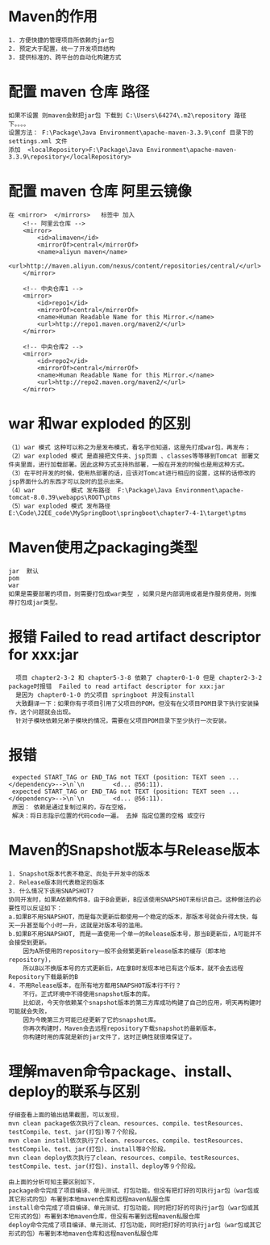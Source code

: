 # Maven的作用
    1. 方便快捷的管理项目所依赖的jar包
    2. 预定大于配置，统一了开发项目结构
    3. 提供标准的、跨平台的自动化构建方式


#  配置 maven 仓库 路径  
    如果不设置 则maven会默把jar包 下载到 C:\Users\64274\.m2\repository 路径下。。。。
    设置方法： F:\Package\Java Environment\apache-maven-3.3.9\conf 目录下的 settings.xml 文件
    添加  <localRepository>F:\Package\Java Environment\apache-maven-3.3.9\repository</localRepository> 
    
    
#  配置 maven 仓库  阿里云镜像  
    在 <mirror>  </mirrors>   标签中 加入 
        <!-- 阿里云仓库 -->
        <mirror>
            <id>alimaven</id>
            <mirrorOf>central</mirrorOf>
            <name>aliyun maven</name>
            <url>http://maven.aliyun.com/nexus/content/repositories/central/</url>
        </mirror>
    
        <!-- 中央仓库1 -->
        <mirror>
            <id>repo1</id>
            <mirrorOf>central</mirrorOf>
            <name>Human Readable Name for this Mirror.</name>
            <url>http://repo1.maven.org/maven2/</url>
        </mirror>
    
        <!-- 中央仓库2 -->
        <mirror>
            <id>repo2</id>
            <mirrorOf>central</mirrorOf>
            <name>Human Readable Name for this Mirror.</name>
            <url>http://repo2.maven.org/maven2/</url>
        </mirror>
        
# war 和war exploded 的区别 
    （1）war 模式 这种可以称之为是发布模式，看名字也知道，这是先打成war包，再发布；
    （2）war exploded 模式 是直接把文件夹、jsp页面 、classes等等移到Tomcat 部署文件夹里面，进行加载部署。因此这种方式支持热部署，一般在开发的时候也是用这种方式。
    （3）在平时开发的时候，使用热部署的话，应该对Tomcat进行相应的设置，这样的话修改的jsp界面什么的东西才可以及时的显示出来。
    （4）war          模式 发布路径  F:\Package\Java Environment\apache-tomcat-8.0.39\webapps\ROOT\ptms
    （5）war exploded 模式 发布路径  E:\Code\J2EE_code\MySpringBoot\springboot\chapter7-4-1\target\ptms
    
    
# Maven使用之packaging类型
    jar  默认
    pom
    war
    如果是需要部署的项目，则需要打包成war类型 ，如果只是内部调用或者是作服务使用，则推荐打包成jar类型。


# 报错 Failed to read artifact descriptor for xxx:jar  
      项目 chapter2-3-2 和 chapter5-3-8 依赖了 chapter0-1-0 但是 chapter2-3-2 package时报错  Failed to read artifact descriptor for xxx:jar 
      是因为 chapter0-1-0 的父项目 springboot 并没有install
      大致翻译一下：如果你有子项目引用了父项目的POM，但没有在父项目POM目录下执行安装操作，这个问题就会出现。
      针对子模块依赖兄弟子模块的情况，需要在父项目POM目录下至少执行一次安装。
      
      
# 报错 
     expected START_TAG or END_TAG not TEXT (position: TEXT seen ...</dependency>-->\n`\n        <d... @56:11).
     expected START_TAG or END_TAG not TEXT (position: TEXT seen ...</dependency>-->\n`\n        <d... @56:11). 
     原因： 依赖是通过复制过来的，存在空格， 
     解决：将日志指示位置的代码code一遍。 去掉 指定位置的空格 或空行
     
# Maven的Snapshot版本与Release版本
    1. Snapshot版本代表不稳定、尚处于开发中的版本
    2. Release版本则代表稳定的版本
    3. 什么情况下该用SNAPSHOT?
    协同开发时，如果A依赖构件B，由于B会更新，B应该使用SNAPSHOT来标识自己。这种做法的必要性可以反证如下：
    a.如果B不用SNAPSHOT，而是每次更新后都使用一个稳定的版本，那版本号就会升得太快，每天一升甚至每个小时一升，这就是对版本号的滥用。
    b.如果B不用SNAPSHOT, 而是一直使用一个单一的Release版本号，那当B更新后，A可能并不会接受到更新。
        因为A所使用的repository一般不会频繁更新release版本的缓存（即本地repository)，
        所以B以不换版本号的方式更新后，A在拿B时发现本地已有这个版本，就不会去远程Repository下载最新的B
    4. 不用Release版本，在所有地方都用SNAPSHOT版本行不行？
        不行。正式环境中不得使用snapshot版本的库。 
        比如说，今天你依赖某个snapshot版本的第三方库成功构建了自己的应用，明天再构建时可能就会失败，
        因为今晚第三方可能已经更新了它的snapshot库。
        你再次构建时，Maven会去远程repository下载snapshot的最新版本，
        你构建时用的库就是新的jar文件了，这时正确性就很难保证了。


# 理解maven命令package、install、deploy的联系与区别
    仔细查看上面的输出结果截图，可以发现，
    mvn clean package依次执行了clean、resources、compile、testResources、testCompile、test、jar(打包)等７个阶段。
    mvn clean install依次执行了clean、resources、compile、testResources、testCompile、test、jar(打包)、install等8个阶段。
    mvn clean deploy依次执行了clean、resources、compile、testResources、testCompile、test、jar(打包)、install、deploy等９个阶段。
    
    由上面的分析可知主要区别如下，
    package命令完成了项目编译、单元测试、打包功能，但没有把打好的可执行jar包（war包或其它形式的包）布署到本地maven仓库和远程maven私服仓库
    install命令完成了项目编译、单元测试、打包功能，同时把打好的可执行jar包（war包或其它形式的包）布署到本地maven仓库，但没有布署到远程maven私服仓库
    deploy命令完成了项目编译、单元测试、打包功能，同时把打好的可执行jar包（war包或其它形式的包）布署到本地maven仓库和远程maven私服仓库
